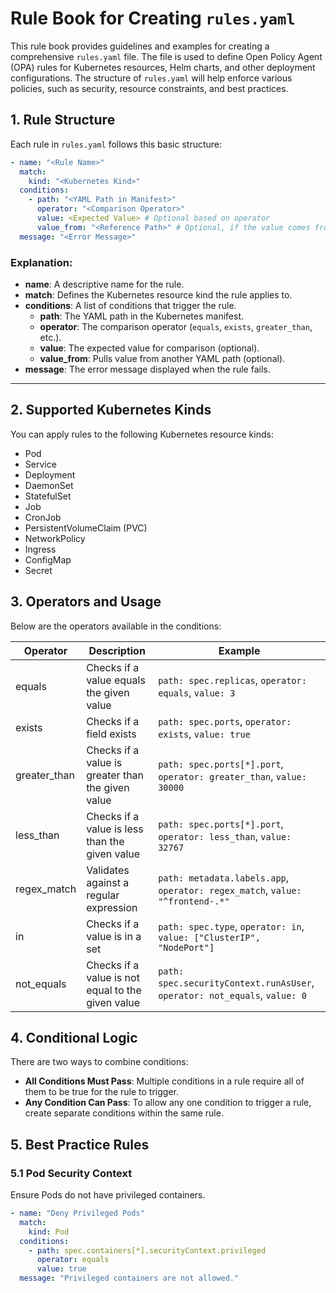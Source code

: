# Rule Book for Creating `rules.yaml`

This rule book provides guidelines and examples for creating a comprehensive `rules.yaml` file. The file is used to define Open Policy Agent (OPA) rules for Kubernetes resources, Helm charts, and other deployment configurations. The structure of `rules.yaml` will help enforce various policies, such as security, resource constraints, and best practices.

## 1. Rule Structure

Each rule in `rules.yaml` follows this basic structure:

```yaml
- name: "<Rule Name>"
  match:
    kind: "<Kubernetes Kind>"
  conditions:
    - path: "<YAML Path in Manifest>"
      operator: "<Comparison Operator>"
      value: <Expected Value> # Optional based on operator
      value_from: "<Reference Path>" # Optional, if the value comes from another path
  message: "<Error Message>"
```
### Explanation:

- **name**: A descriptive name for the rule.
- **match**: Defines the Kubernetes resource kind the rule applies to.
- **conditions**: A list of conditions that trigger the rule.
  - **path**: The YAML path in the Kubernetes manifest.
  - **operator**: The comparison operator (`equals`, `exists`, `greater_than`, etc.).
  - **value**: The expected value for comparison (optional).
  - **value_from**: Pulls value from another YAML path (optional).
- **message**: The error message displayed when the rule fails.

---

## 2. Supported Kubernetes Kinds

You can apply rules to the following Kubernetes resource kinds:

- Pod
- Service
- Deployment
- DaemonSet
- StatefulSet
- Job
- CronJob
- PersistentVolumeClaim (PVC)
- NetworkPolicy
- Ingress
- ConfigMap
- Secret

## 3. Operators and Usage

Below are the operators available in the conditions:

| Operator     | Description                                       | Example                                                                           |
|--------------|---------------------------------------------------|-----------------------------------------------------------------------------------|
| equals       | Checks if a value equals the given value           | `path: spec.replicas`, `operator: equals`, `value: 3`                             |
| exists       | Checks if a field exists                           | `path: spec.ports`, `operator: exists`, `value: true`                             |
| greater_than | Checks if a value is greater than the given value  | `path: spec.ports[*].port`, `operator: greater_than`, `value: 30000`              |
| less_than    | Checks if a value is less than the given value     | `path: spec.ports[*].port`, `operator: less_than`, `value: 32767`                 |
| regex_match  | Validates against a regular expression             | `path: metadata.labels.app`, `operator: regex_match`, `value: "^frontend-.*"`     |
| in           | Checks if a value is in a set                      | `path: spec.type`, `operator: in`, `value: ["ClusterIP", "NodePort"]`             |
| not_equals   | Checks if a value is not equal to the given value  | `path: spec.securityContext.runAsUser`, `operator: not_equals`, `value: 0`        |

## 4. Conditional Logic

There are two ways to combine conditions:

- **All Conditions Must Pass**: Multiple conditions in a rule require all of them to be true for the rule to trigger.
- **Any Condition Can Pass**: To allow any one condition to trigger a rule, create separate conditions within the same rule.

## 5. Best Practice Rules

### 5.1 Pod Security Context

Ensure Pods do not have privileged containers.

```yaml
- name: "Deny Privileged Pods"
  match:
    kind: Pod
  conditions:
    - path: spec.containers[*].securityContext.privileged
      operator: equals
      value: true
  message: "Privileged containers are not allowed."
```

